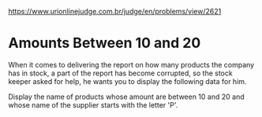 https://www.urionlinejudge.com.br/judge/en/problems/view/2621

# Amounts Between 10 and 20

When it comes to delivering the report on how many products the company has in
stock, a part of the report has become corrupted, so the stock keeper asked
for help, he wants you to display the following data for him.

Display the name of products whose amount are between 10 and 20 and whose name
of the supplier starts with the letter 'P'.

